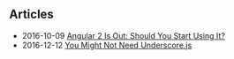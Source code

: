 
## Articles
*   2016-10-09 [Angular 2 Is Out: Should You Start Using It?](http://www.codelord.net/2016/10/09/angular-2-is-out-should-you-start-using-it)
*   2016-12-12 [You Might Not Need Underscore.js](https://www.reindex.io/blog/you-might-not-need-underscore/)
